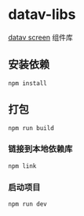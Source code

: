 # datav-libs
[datav screen](https://github.com/Nza6920/datav-screen) 组件库

## 安装依赖
```
npm install
```

## 打包
```
npm run build
```

### 链接到本地依赖库
```
npm link
```

### 启动项目
```
npm run dev
```
